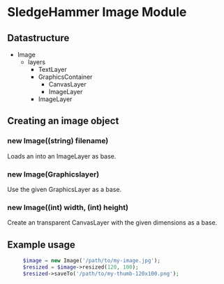 
# SledgeHammer Image Module

## Datastructure

* Image
  * layers
    * TextLayer
	* GraphicsContainer
      * CanvasLayer
      * ImageLayer
    * ImageLayer


## Creating an image object

### new Image((string) filename)
Loads an into an ImageLayer as base.

### new Image(Graphicslayer)
Use the given GraphicsLayer as a base.

### new Image((int) width, (int) height)
Create an transparent CanvasLayer with the given dimensions as a base.

## Example usage

```php
     $image = new Image('/path/to/my-image.jpg');
     $resized = $image->resized(120, 100);
     $resized->saveTo('/path/to/my-thumb-120x100.png');
```